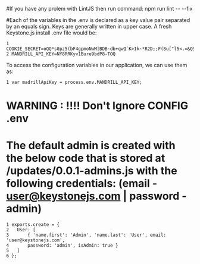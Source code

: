 #If you have any prolem with LintJS then run command: 
npm run lint -- --fix



#Each of the variables in the .env is declared as a key value pair separated by an equals sign. Keys are generally written in upper case. A fresh Keystone.js install .env file would be:

    1 COOKIE_SECRET=oQQ*s0pz5(bF4gpmoNwM|BDB~db+qwQ`K>Ik~*R2D;;F(8u["l5<.=&Q9w+Ul$E=
    2 MANDRILL_API_KEY=NY8RRKyv1Bure9bdP8-TOQ

To access the configuration variables in our application, we can use them as:

    1 var madrillApiKey = process.env.MANDRILL_API_KEY;

#  WARNING : !!!! Don't Ignore CONFIG .env

# The default admin is created with the below code that is stored at /updates/0.0.1-admins.js with the following credentials: (email - user@keystonejs.com | password - admin)
    1 exports.create = {
    2 	User: [
    3 		{ 'name.first': 'Admin', 'name.last': 'User', email: 'user@keystonejs.com',
    4 		password: 'admin', isAdmin: true }
    5 	]
    6 };